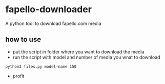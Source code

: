 # fapello-downloader
A python tool to download fapello.com media

## how to use
- put the script in folder where you want to download the media
- run the script with model and number of media you wnat to download

```
python3 files.py model-name 150
```  

- profit
